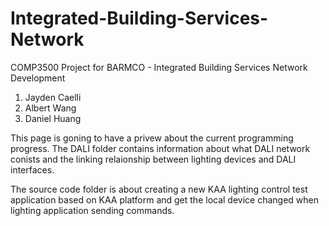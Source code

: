 # Integrated-Building-Services-Network
COMP3500 Project for BARMCO - Integrated Building Services Network Development
1. Jayden Caelli
2. Albert Wang 
3. Daniel Huang


This page is goning to have a privew about the current programming progress. 
The DALI folder contains information about what DALI network conists and the linking relaionship
between lighting devices and DALI interfaces.


The source code folder is about creating a new KAA lighting control test application based on KAA platform and get the local device changed when lighting application sending commands. 
